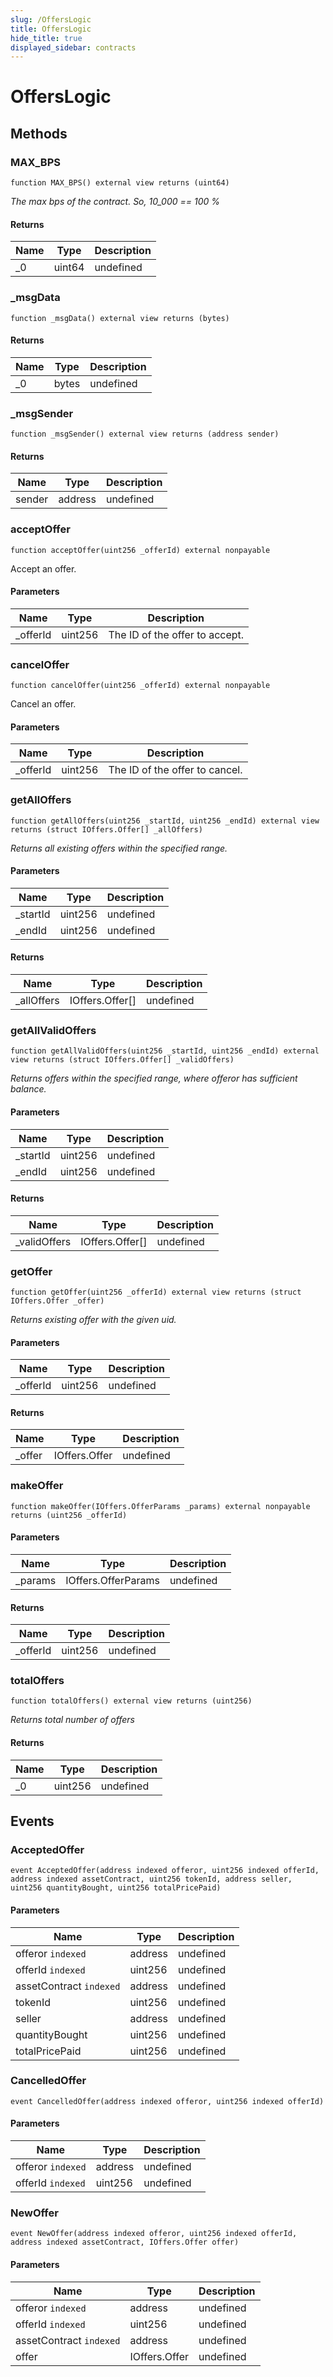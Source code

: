 ```yaml
---
slug: /OffersLogic
title: OffersLogic
hide_title: true
displayed_sidebar: contracts
---
```


# OffersLogic

## Methods

### MAX_BPS

```solidity
function MAX_BPS() external view returns (uint64)
```

_The max bps of the contract. So, 10_000 == 100 %_

#### Returns

| Name | Type   | Description |
| ---- | ------ | ----------- |
| \_0  | uint64 | undefined   |

### \_msgData

```solidity
function _msgData() external view returns (bytes)
```

#### Returns

| Name | Type  | Description |
| ---- | ----- | ----------- |
| \_0  | bytes | undefined   |

### \_msgSender

```solidity
function _msgSender() external view returns (address sender)
```

#### Returns

| Name   | Type    | Description |
| ------ | ------- | ----------- |
| sender | address | undefined   |

### acceptOffer

```solidity
function acceptOffer(uint256 _offerId) external nonpayable
```

Accept an offer.

#### Parameters

| Name      | Type    | Description                    |
| --------- | ------- | ------------------------------ |
| \_offerId | uint256 | The ID of the offer to accept. |

### cancelOffer

```solidity
function cancelOffer(uint256 _offerId) external nonpayable
```

Cancel an offer.

#### Parameters

| Name      | Type    | Description                    |
| --------- | ------- | ------------------------------ |
| \_offerId | uint256 | The ID of the offer to cancel. |

### getAllOffers

```solidity
function getAllOffers(uint256 _startId, uint256 _endId) external view returns (struct IOffers.Offer[] _allOffers)
```

_Returns all existing offers within the specified range._

#### Parameters

| Name      | Type    | Description |
| --------- | ------- | ----------- |
| \_startId | uint256 | undefined   |
| \_endId   | uint256 | undefined   |

#### Returns

| Name        | Type            | Description |
| ----------- | --------------- | ----------- |
| \_allOffers | IOffers.Offer[] | undefined   |

### getAllValidOffers

```solidity
function getAllValidOffers(uint256 _startId, uint256 _endId) external view returns (struct IOffers.Offer[] _validOffers)
```

_Returns offers within the specified range, where offeror has sufficient balance._

#### Parameters

| Name      | Type    | Description |
| --------- | ------- | ----------- |
| \_startId | uint256 | undefined   |
| \_endId   | uint256 | undefined   |

#### Returns

| Name          | Type            | Description |
| ------------- | --------------- | ----------- |
| \_validOffers | IOffers.Offer[] | undefined   |

### getOffer

```solidity
function getOffer(uint256 _offerId) external view returns (struct IOffers.Offer _offer)
```

_Returns existing offer with the given uid._

#### Parameters

| Name      | Type    | Description |
| --------- | ------- | ----------- |
| \_offerId | uint256 | undefined   |

#### Returns

| Name    | Type          | Description |
| ------- | ------------- | ----------- |
| \_offer | IOffers.Offer | undefined   |

### makeOffer

```solidity
function makeOffer(IOffers.OfferParams _params) external nonpayable returns (uint256 _offerId)
```

#### Parameters

| Name     | Type                | Description |
| -------- | ------------------- | ----------- |
| \_params | IOffers.OfferParams | undefined   |

#### Returns

| Name      | Type    | Description |
| --------- | ------- | ----------- |
| \_offerId | uint256 | undefined   |

### totalOffers

```solidity
function totalOffers() external view returns (uint256)
```

_Returns total number of offers_

#### Returns

| Name | Type    | Description |
| ---- | ------- | ----------- |
| \_0  | uint256 | undefined   |

## Events

### AcceptedOffer

```solidity
event AcceptedOffer(address indexed offeror, uint256 indexed offerId, address indexed assetContract, uint256 tokenId, address seller, uint256 quantityBought, uint256 totalPricePaid)
```

#### Parameters

| Name                    | Type    | Description |
| ----------------------- | ------- | ----------- |
| offeror `indexed`       | address | undefined   |
| offerId `indexed`       | uint256 | undefined   |
| assetContract `indexed` | address | undefined   |
| tokenId                 | uint256 | undefined   |
| seller                  | address | undefined   |
| quantityBought          | uint256 | undefined   |
| totalPricePaid          | uint256 | undefined   |

### CancelledOffer

```solidity
event CancelledOffer(address indexed offeror, uint256 indexed offerId)
```

#### Parameters

| Name              | Type    | Description |
| ----------------- | ------- | ----------- |
| offeror `indexed` | address | undefined   |
| offerId `indexed` | uint256 | undefined   |

### NewOffer

```solidity
event NewOffer(address indexed offeror, uint256 indexed offerId, address indexed assetContract, IOffers.Offer offer)
```

#### Parameters

| Name                    | Type          | Description |
| ----------------------- | ------------- | ----------- |
| offeror `indexed`       | address       | undefined   |
| offerId `indexed`       | uint256       | undefined   |
| assetContract `indexed` | address       | undefined   |
| offer                   | IOffers.Offer | undefined   |
